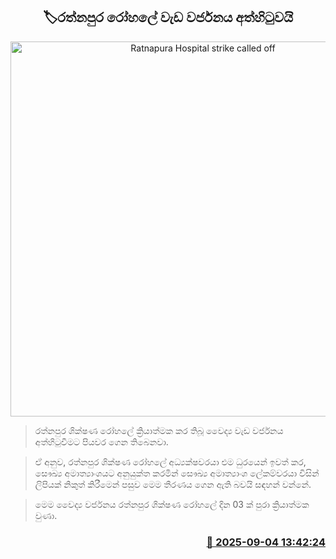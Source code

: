 <p align='center'><b><h2 align='center' title='Ratnapura Hospital strike called off'>🏷රත්නපුර රෝහලේ වැඩ වර්ජනය අත්හිටුවයි</h2></b></p>
<p align='center'><img src='https://helakuru.sgp1.cdn.digitaloceanspaces.com/esana/images/lib/doctor1[1].jpg' width='600' alt='Ratnapura Hospital strike called off'></p>

> රත්නපුර ශික්ෂණ රෝහලේ ක්‍රියාත්මක කර තිබූ වෛද්‍ය වැඩ වර්ජනය අත්හිටුවීමට පියවර ගෙන තිබෙනවා.

> ඒ අනුව, රත්නපුර ශික්ෂණ රෝහලේ අධ්‍යක්ෂවරයා එම ධුරයෙන් ඉවත් කර, සෞඛ්‍ය අමාත්‍යාංශයට අනුයුක්ත කරමින් සෞඛ්‍ය අමාත්‍යාංශ ලේකම්වරයා විසින් ලිපියක් නිකුත් කිරීමෙන් පසුව මෙම තීරණය ගෙන ඇති බවයි සඳහන් වන්නේ.

> මෙම වෛද්‍ය වර්ජනය රත්නපුර ශික්ෂණ රෝහලේ දින 03 ක් පුරා ක්‍රියාත්මක වුණා.



<h3 align='right'><a href='https://www.helakuru.lk/esana/p/113349/'>📅 2025-09-04 13:42:24</a></h3>
